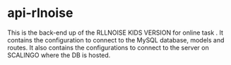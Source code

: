 # api-rlnoise

This is the back-end up of the RLLNOISE KIDS VERSION for online task . 
It contains the configuration to connect to the MySQL database, models and routes. 
It also contains the configurations to connect to the server on SCALINGO where the DB is hosted. 
